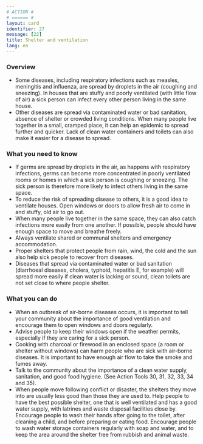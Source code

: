 ```yaml
---
# ACTION #
# ====== #
layout: card
identifier: 27
message: [22]
title: Shelter and ventilation
lang: en
---
```


### Overview

- Some diseases, including respiratory infections such as measles, meningitis and influenza, are spread by droplets in the air (coughing and sneezing). In houses that are stuffy and poorly ventilated (with little flow of air) a sick person can infect every other person living in the same house.
- Other diseases are spread via contaminated water or bad sanitation, absence of shelter or crowded living conditions. When many people live together in a small, cramped place, it can help an epidemic to spread further and quicker. Lack of clean water containers and toilets can also make it easier for a disease to spread. 

### What you need to know

- If germs are spread by droplets in the air, as happens with respiratory infections, germs can become more concentrated in poorly ventilated rooms or homes in which a sick person is coughing or sneezing. The sick person is therefore more likely to infect others living in the same space.
- To reduce the risk of spreading disease to others, it is a good idea to ventilate houses. Open windows or doors to allow fresh air to come in and stuffy, old air to go out.
- When many people live together in the same space, they can also catch infections more easily from one another. If possible, people should have enough space to move and breathe freely. 
- Always ventilate shared or communal shelters and emergency accommodation. 
- Proper shelters that protect people from rain, wind, the cold and the sun also help sick people to recover from diseases. 
- Diseases that spread via contaminated water or bad sanitation (diarrhoeal diseases, cholera, typhoid, hepatitis E, for example) will spread more easily if clean water is lacking or sound, clean toilets are not set close to where people shelter.

### What you can do

- When an outbreak of air-borne diseases occurs, it is important to tell your community about the importance of good ventilation and encourage them to open windows and doors regularly.
- Advise people to keep their windows open if the weather permits, especially if they are caring for a sick person.
- Cooking with charcoal or firewood in an enclosed space (a room or shelter without windows) can harm people who are sick with air-borne diseases. It is important to have enough air flow to take the smoke and fumes away.
- Talk to the community about the importance of a clean water supply, sanitation, and good food hygiene. (See Action Tools 30, 31, 32, 33, 34 and 35). 
- When people move following conflict or disaster, the shelters they move into are usually less good than those they are used to. Help people to have the best possible shelter, one that is well ventilated and has a good water supply, with latrines and waste disposal facilities close by. Encourage people to wash their hands after going to the toilet, after cleaning a child, and before preparing or eating food. Encourage people to wash water storage containers regularly with soap and water, and to keep the area around the shelter free from rubbish and animal waste. 
